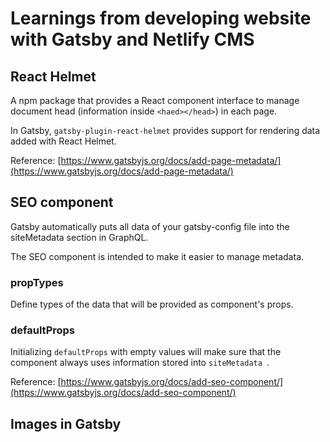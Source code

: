 # Learnings from developing website with Gatsby and Netlify CMS

## React Helmet
A npm package that provides a React component interface to manage document head (information inside `<haed></head>`) in each page.

In Gatsby, `gatsby-plugin-react-helmet` provides support for rendering data added with React Helmet.

Reference: [https://www.gatsbyjs.org/docs/add-page-metadata/](https://www.gatsbyjs.org/docs/add-page-metadata/)

## SEO component
Gatsby automatically puts all data of your gatsby-config file into the siteMetadata section in GraphQL.

The SEO component is intended to make it easier to manage metadata.

### propTypes
Define types of the data that will be provided as component's props.

### defaultProps
Initializing `defaultProps` with empty values will make sure that the component always uses information stored into `siteMetadata `.

Reference: [https://www.gatsbyjs.org/docs/add-seo-component/](https://www.gatsbyjs.org/docs/add-seo-component/)

## Images in Gatsby
